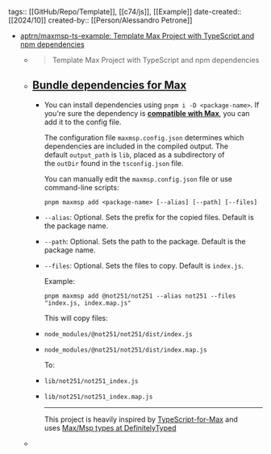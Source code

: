 tags:: [[GitHub/Repo/Template]], [[c74/js]], [[Example]]
date-created:: [[2024/10]]
created-by:: [[Person/Alessandro Petrone]]

- [aptrn/maxmsp-ts-example: Template Max Project with TypeScript and npm dependencies](https://github.com/aptrn/maxmsp-ts-example)
	- > Template Max Project with TypeScript and npm dependencies
	- ## [Bundle dependencies for Max](https://github.com/aptrn/maxmsp-ts-example?tab=readme-ov-file#bundle-dependencies-for-max)
		- You can install dependencies using `pnpm i -D <package-name>`. If you're sure the dependency is [**compatible with Max**](https://github.com/aptrn/maxmsp-ts-example?tab=readme-ov-file#dependencies), you can add it to the config file.
		  
		  The configuration file `maxmsp.config.json` determines which dependencies are included in the compiled output. The default `output_path` is `lib`, placed as a subdirectory of the `outDir` found in the `tsconfig.json` file.
		  
		  You can manually edit the `maxmsp.config.json` file or use command-line scripts:
		  
		  ```
		  pnpm maxmsp add <package-name> [--alias] [--path] [--files]
		  ```
		- `--alias`: Optional. Sets the prefix for the copied files. Default is the package name.
		- `--path`: Optional. Sets the path to the package. Default is the package name.
		- `--files`: Optional. Sets the files to copy. Default is `index.js`.
		  
		  Example:
		  
		  ```
		  pnpm maxmsp add @not251/not251 --alias not251 --files "index.js, index.map.js"
		  ```
		  
		  This will copy files:
		- `node_modules/@not251/not251/dist/index.js`
		- `node_modules/@not251/not251/dist/index.map.js`
		  
		  To:
		- `lib/not251/not251_index.js`
		- `lib/not251/not251_index.map.js`
		  
		  ---
		  
		  This project is heavily inspired by [TypeScript-for-Max](https://github.com/ErnstHot/TypeScript-for-Max) and uses [Max/Msp types at DefinitelyTyped](https://github.com/DefinitelyTyped/DefinitelyTyped/tree/master/types/maxmsp)
	-